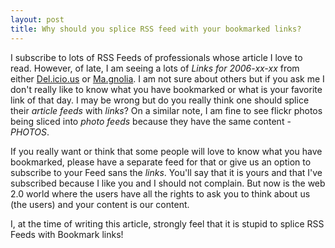 ```yaml
---
layout: post
title: Why should you splice RSS feed with your bookmarked links?
---
```


I subscribe to lots of RSS Feeds of professionals whose article I love to read. However, of late, I am seeing a lots of *Links for 2006-xx-xx* from either [Del.icio.us](http://del.icio.us/) or [Ma.gnolia](http://ma.gnolia.com/). I am not sure about others but if you ask me I don't really like to know what you have bookmarked or what is your favorite link of that day. I may be wrong but do you really think one should splice their *article feeds* with *links*? On a similar note, I am fine to see flickr photos being sliced into *photo feeds* because they have the same content - *PHOTOS*.

If you really want or think that some people will love to know what you have bookmarked, please have a separate feed for that or give us an option to subscribe to your Feed sans the *links*. You'll say that it is yours and that I've subscribed because I like you and I should not complain. But now is the web 2.0 world where the users have all the rights to ask you to think about us (the users) and your content is our content.

I, at the time of writing this article, strongly feel that it is stupid to splice RSS Feeds with Bookmark links!